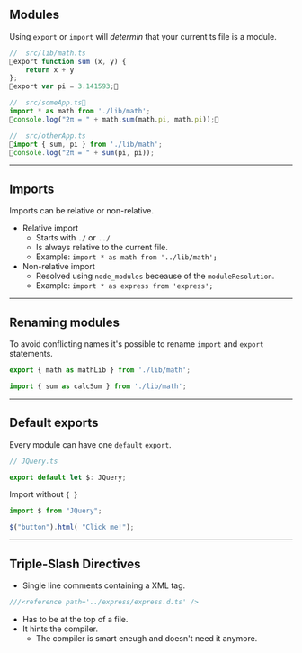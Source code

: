 ## Modules

Using `export` or `import` will *determin* that your current ts file is a module.

```typescript
//  src/lib/math.ts
export function sum (x, y) { 
    return x + y 
};
export var pi = 3.141593;

//  src/someApp.ts
import * as math from './lib/math';
console.log("2π = " + math.sum(math.pi, math.pi));

//  src/otherApp.ts
import { sum, pi } from './lib/math';
console.log("2π = " + sum(pi, pi));
```

---

## Imports

Imports can be relative or non-relative.

- Relative import <!-- .element class="fragment" data-fragment-index="0" -->
    - Starts with `./` or `../`
    - Is always relative to the current file.
    - Example: `import * as math from '../lib/math';`
- Non-relative import <!-- .element class="fragment" data-fragment-index="1" -->
    - Resolved using `node_modules` beceause of the `moduleResolution`.
    - Example: `import * as express from 'express'; `
---

## Renaming modules 

To avoid conflicting names it's possible to rename `import` and `export` statements.

```typescript
export { math as mathLib } from './lib/math';

import { sum as calcSum } from './lib/math';
```

---

## Default exports

Every module can have one `default` `export`.

```typescript
// JQuery.ts

export default let $: JQuery;
```

<!-- .element class="fragment" data-fragment-index="0" -->

Import without `{ }`

<!-- .element class="fragment" data-fragment-index="1" -->

```typescript
import $ from "JQuery";

$("button").html( "Click me!");
```

<!-- .element class="fragment" data-fragment-index="1" -->

---

## Triple-Slash Directives

- Single line comments containing a XML tag. <!-- .element class="fragment" data-fragment-index="0" -->
```typescript
///<reference path='../express/express.d.ts' />
```
- Has to be at the top of a file. <!-- .element class="fragment" data-fragment-index="1" -->
- It hints the compiler. <!-- .element class="fragment" data-fragment-index="2" -->
    - The compiler is smart eneugh and doesn't need it anymore.